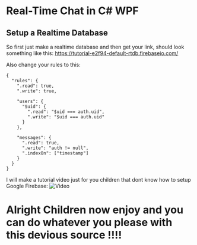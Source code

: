 # Real-Time Chat in C# WPF


## Setup a Realtime Database

So first just make a realtime database and then get your link, should look something like this: https://tutorial-e2f94-default-rtdb.firebaseio.com/

Also change your rules to this:
```
{
  "rules": {
    ".read": true,
    ".write": true,
    
    "users": {
      "$uid": {
        ".read": "$uid === auth.uid",
        ".write": "$uid === auth.uid"
      }
    },
    
    "messages": {
      ".read": true,
      ".write": "auth != null",
      ".indexOn": ["timestamp"]
    }
  }
}
```

I will make a tutorial video just for you children that dont know how to setup Google Firebase:
![Video](https://streamable.com/e/uh6v5b)


# Alright Children now enjoy and you can do whatever you please with this devious source !!!!
